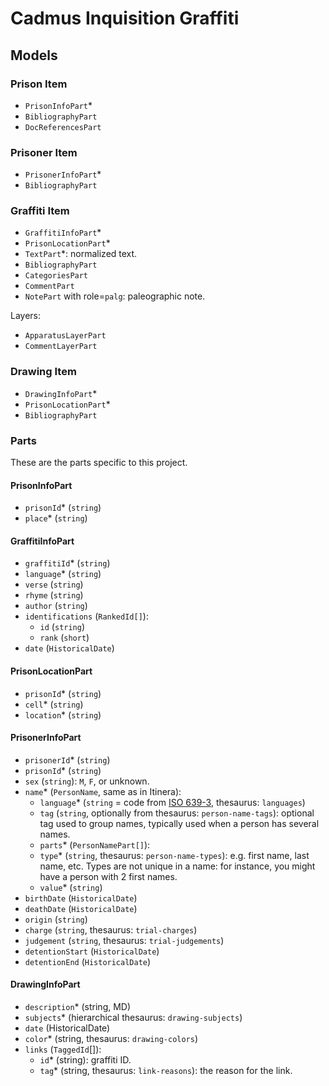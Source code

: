 # Cadmus Inquisition Graffiti

## Models

### Prison Item

- `PrisonInfoPart`\*
- `BibliographyPart`
- `DocReferencesPart`

### Prisoner Item

- `PrisonerInfoPart`\*
- `BibliographyPart`

### Graffiti Item

- `GraffitiInfoPart`\*
- `PrisonLocationPart`\*
- `TextPart`\*: normalized text.
- `BibliographyPart`
- `CategoriesPart`
- `CommentPart`
- `NotePart` with role=`palg`: paleographic note.

Layers:

- `ApparatusLayerPart`
- `CommentLayerPart`

### Drawing Item

- `DrawingInfoPart`\*
- `PrisonLocationPart`\*
- `BibliographyPart`

### Parts

These are the parts specific to this project.

#### PrisonInfoPart

- `prisonId`\* (`string`)
- `place`\* (`string`)

#### GraffitiInfoPart

- `graffitiId`\* (`string`)
- `language`\* (`string`)
- `verse` (`string`)
- `rhyme` (`string`)
- `author` (`string`)
- `identifications` (`RankedId[]`):
  - `id` (`string`)
  - `rank` (`short`)
- `date` (`HistoricalDate`)

#### PrisonLocationPart

- `prisonId`\* (`string`)
- `cell`\* (`string`)
- `location`\* (`string`)

#### PrisonerInfoPart

- `prisonerId`\* (`string`)
- `prisonId`\* (`string`)
- `sex` (`string`): `M`, `F`, or unknown.
- `name`\* (`PersonName`, same as in Itinera):
  - `language`\* (`string` = code from [ISO 639-3](https://en.wikipedia.org/wiki/ISO_639-3), thesaurus: `languages`)
  - `tag` (`string`, optionally from thesaurus: `person-name-tags`): optional tag used to group names, typically used when a person has several names.
  - `parts`\* (`PersonNamePart[]`):
  - `type`\* (`string`, thesaurus: `person-name-types`): e.g. first name, last name, etc. Types are not unique in a name: for instance, you might have a person with 2 first names.
  - `value`\* (`string`)
- `birthDate` (`HistoricalDate`)
- `deathDate` (`HistoricalDate`)
- `origin` (`string`)
- `charge` (`string`, thesaurus: `trial-charges`)
- `judgement` (`string`, thesaurus: `trial-judgements`)
- `detentionStart` (`HistoricalDate`)
- `detentionEnd` (`HistoricalDate`)

#### DrawingInfoPart

- `description`\* (string, MD)
- `subjects`\* (hierarchical thesaurus: `drawing-subjects`)
- `date` (HistoricalDate)
- `color`\* (string, thesaurus: `drawing-colors`)
- `links` (`TaggedId`[]):
  - `id`\* (string): graffiti ID.
  - `tag`\* (string, thesaurus: `link-reasons`): the reason for the link.
